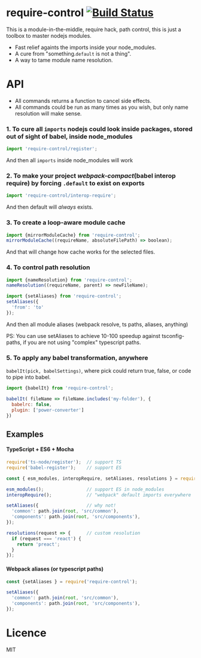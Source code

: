 # require-control [![Build Status](https://secure.travis-ci.org/theKashey/require-control.svg)](http://travis-ci.org/theKashey/require-control)

This is a module-in-the-middle, require hack, path control, this is just a toolbox to master nodejs modules.

- Fast relief againts the imports inside your node_modules. 
- A cure from "something.`default` is not a thing".
- A way to tame module name resolution.

# API
- All commands returns a function to cancel side effects.
- All commands could be run as many times as you wish, but only name resolution will make sense.

### 1. To cure all `imports` nodejs could look inside packages, stored out of sight of babel, inside node_modules
```js
import 'require-control/register';
```
And then all `imports` inside node_modules will work

### 2. To make your project _webpack-compact_(babel interop require) by forcing `.default` to exist on exports
```js
import 'require-control/interop-require';
```
And then default will _always_ exists.

### 3. To create a loop-aware module cache
```js
import {mirrorModuleCache} from 'require-control';
mirrorModuleCache((requireName, absoluteFilePath) => boolean);
```
And that will change how cache works for the selected files.

### 4. To control path resolution
```js
import {nameResolution} from 'require-control';
nameResolution((requireName, parent) => newFileName);

import {setAliases} from 'require-control';
setAliases({
  'from': 'to'
});
```
And then all module aliases (webpack resolve, ts paths, aliases, anything)

PS: You can use setAliases to achieve 10-100 speedup against tsconfig-paths, if you are not using "complex" typescript paths. 

### 5. To apply any babel transformation, anywhere
`babelIt(pick, babelSettings)`, where pick could return true, false, or code to pipe into babel.
```js
import {babelIt} from 'require-control';

babelIt( fileName => fileName.includes('my-folder'), {
  babelrc: false,
  plugin: ['power-converter']
})
```

## Examples

#### TypeScript + ES6 + Mocha

```js
require('ts-node/register');  // support TS
require('babel-register');    // support ES

const { esm_modules, interopRequire, setAliases, resolutions } = require('require-control');

esm_modules();                // support ES in node_modules
interopRequire();             // "webpack" default imports everywhere 

setAliases({                  // why not!
  'common': path.join(root, 'src/common'),
  'components': path.join(root, 'src/components'),
});

resolutions(request => {      // custom resolution
  if (request === 'react') {
    return 'preact';
  }
});
```

#### Webpack aliases (or typescript paths)
```js
const {setAliases } = require('require-control');

setAliases({                  
  'common': path.join(root, 'src/common'),
  'components': path.join(root, 'src/components'),
});
```

# Licence
MIT
